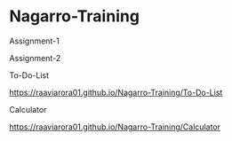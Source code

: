 # Nagarro-Training
Assignment-1

Assignment-2

To-Do-List 

https://raaviarora01.github.io/Nagarro-Training/To-Do-List

Calculator

https://raaviarora01.github.io/Nagarro-Training/Calculator
